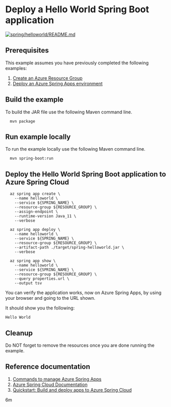 
# Deploy a Hello World Spring Boot application

[![spring/helloworld/README.md](https://github.com/Azure-Samples/java-on-azure-examples/actions/workflows/spring_helloworld_README_md.yml/badge.svg)](https://github.com/Azure-Samples/java-on-azure-examples/actions/workflows/spring_helloworld_README_md.yml)

## Prerequisites

<!--

  if [[ -z $REGION ]]; then
    export REGION=northcentralus
    echo "Using 'northcentralus' region"
  fi

  -->
<!-- workflow.cron(0 8 * * 1) -->
<!-- workflow.include(../create/README.md) -->

This example assumes you have previously completed the following examples:

1. [Create an Azure Resource Group](../../group/create/README.md)
1. [Deploy an Azure Spring Apps environment](../create/README.md)

## Build the example

<!-- workflow.run() 

  cd spring/helloworld

  -->

To build the JAR file use the following Maven command line.

```shell
  mvn package
```

## Run example locally

To run the example locally use the following Maven command line.

<!-- workflow.skip() -->
```shell
  mvn spring-boot:run
```

## Deploy the Hello World Spring Boot application to Azure Spring Cloud

```shell
  az spring app create \
    --name helloworld \
    --service ${SPRING_NAME} \
    --resource-group ${RESOURCE_GROUP} \
    --assign-endpoint \
    --runtime-version Java_11 \
    --verbose

  az spring app deploy \
    --name helloworld \
    --service ${SPRING_NAME} \
    --resource-group ${RESOURCE_GROUP} \
    --artifact-path ./target/spring-helloworld.jar \
    --verbose

  az spring app show \
    --name helloworld \
    --service ${SPRING_NAME} \
    --resource-group ${RESOURCE_GROUP} \
    --query properties.url \
    --output tsv
```

You can verify the application works, now on Azure Spring Apps, by using your 
browser and going to the URL shown.

It should show you the following:

```text
Hello World
```

## Cleanup

<!-- workflow.directOnly()

  export URL=$(az spring app show \
    --name helloworld \
    --service ${SPRING_NAME} \
    --resource-group ${RESOURCE_GROUP} \
    --query properties.url \
    --output tsv)
  export RESULT=$(curl $URL)
  az group delete --name $RESOURCE_GROUP --yes || true
  if [[ "$RESULT" != *"Hello World"* ]]; then
    echo "Response did not contain 'Hello World'"
    exit 1
  fi
  
  -->

Do NOT forget to remove the resources once you are done running the example.

## Reference documentation

1. [Commands to manage Azure Spring Apps](https://docs.microsoft.com/cli/azure/spring)
1. [Azure Spring Cloud Documentation](https://docs.microsoft.com/azure/spring-cloud/)
1. [Quickstart: Build and deploy apps to Azure Spring Cloud](https://docs.microsoft.com/azure/spring-cloud/quickstart-deploy-apps?pivots=programming-language-java)

6m
